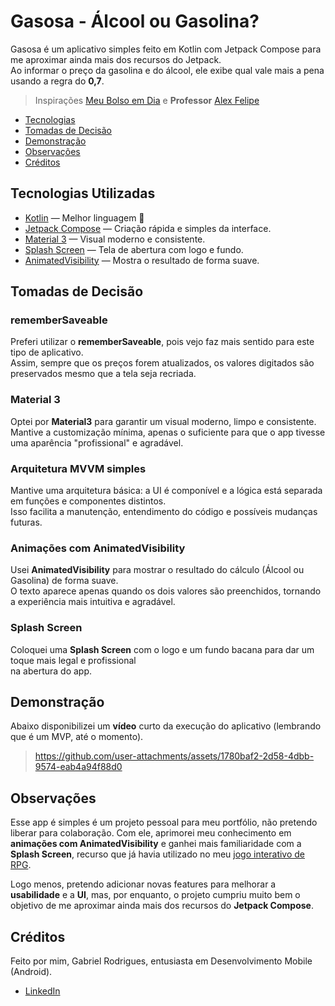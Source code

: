 # Gasosa - Álcool ou Gasolina?

Gasosa é um aplicativo simples feito em Kotlin com Jetpack Compose para me aproximar ainda mais dos recursos do Jetpack.  
Ao informar o preço da gasolina e do álcool, ele exibe qual vale mais a pena usando a regra do **0,7**.
> Inspirações [Meu Bolso em Dia](https://meubolsoemdia.com.br/calculadora-alcool-gasolina) e **Professor** [Alex Felipe](https://www.youtube.com/@AlexFelipeDev)

* [Tecnologias](#tecnologias-utilizadas)
* [Tomadas de Decisão](#tomadas-de-decisão)
* [Demonstração](#demonstração)
* [Observações](#observações)
* [Créditos](#créditos)

## Tecnologias Utilizadas

* [Kotlin](https://kotlinlang.org/) — Melhor linguagem 💜
* [Jetpack Compose](https://developer.android.com/jetpack/compose) — Criação rápida e simples da interface.
* [Material 3](https://m3.material.io/) — Visual moderno e consistente.
* [Splash Screen](https://developer.android.com/develop/ui/views/launch/splash-screen) — Tela de abertura com logo e fundo.
* [AnimatedVisibility](https://developer.android.com/develop/ui/compose/animation/composables-modifiers) — Mostra o resultado de forma suave.

## Tomadas de Decisão

### rememberSaveable 
Preferi utilizar o **rememberSaveable**, pois vejo faz mais sentido para este tipo de aplicativo.  
Assim, sempre que os preços forem atualizados, os valores digitados são preservados mesmo que a tela seja recriada.

### Material 3
Optei por **Material3** para garantir um visual moderno, limpo e consistente. Mantive a customização mínima, apenas o suficiente
para que o app tivesse uma aparência "profissional" e agradável.

### Arquitetura MVVM simples
Mantive uma arquitetura básica: a UI é componível e a lógica está separada em funções e componentes distintos.  
Isso facilita a manutenção, entendimento do código e possíveis mudanças futuras.

### Animações com AnimatedVisibility
Usei **AnimatedVisibility** para mostrar o resultado do cálculo (Álcool ou Gasolina) de forma suave.  
O texto aparece apenas quando os dois valores são preenchidos, tornando a experiência mais intuitiva e agradável.

### Splash Screen
Coloquei uma **Splash Screen** com o logo e um fundo bacana para dar um toque mais legal e profissional  
na abertura do app.

## Demonstração
Abaixo disponibilizei um **vídeo** curto da execução do aplicativo (lembrando que é um MVP, até o momento).
> https://github.com/user-attachments/assets/1780baf2-2d58-4dbb-9574-eab4a94f88d0

## Observações
Esse app é simples é um projeto pessoal para meu portfólio, não pretendo liberar para colaboração.
Com ele, aprimorei meu conhecimento em **animações com AnimatedVisibility** e ganhei mais familiaridade com a **Splash Screen**,
recurso que já havia utilizado no meu [jogo interativo de RPG](https://github.com/GBLZIN/HeroForge).

Logo menos, pretendo adicionar novas features para melhorar a **usabilidade** e a **UI**, mas, por enquanto, o projeto cumpriu
muito bem o objetivo de me aproximar ainda mais dos recursos do **Jetpack Compose**.

## Créditos
Feito por mim, Gabriel Rodrigues, entusiasta em Desenvolvimento Mobile (Android).
- [LinkedIn](https://www.linkedin.com/in/gahrodrigues/)


